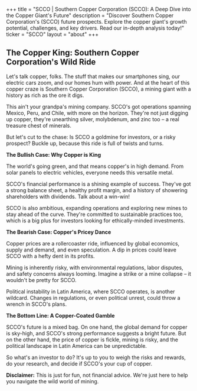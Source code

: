 +++
title = "SCCO |  Southern Copper Corporation (SCCO): A Deep Dive into the Copper Giant's Future"
description = "Discover Southern Copper Corporation's (SCCO) future prospects. Explore the copper giant's growth potential, challenges, and key drivers. Read our in-depth analysis today!"
ticker = "SCCO"
layout = "about"
+++

        


## The Copper King: Southern Copper Corporation's Wild Ride 

Let's talk copper, folks. The stuff that makes our smartphones sing, our electric cars zoom, and our homes hum with power. And at the heart of this copper craze is Southern Copper Corporation (SCCO), a mining giant with a history as rich as the ore it digs. 

This ain't your grandpa's mining company. SCCO's got operations spanning Mexico, Peru, and Chile, with more on the horizon. They're not just digging up copper, they're unearthing silver, molybdenum, and zinc too – a real treasure chest of minerals.

But let's cut to the chase: Is SCCO a goldmine for investors, or a risky prospect? Buckle up, because this ride is full of twists and turns.

**The Bullish Case: Why Copper is King**

The world's going green, and that means copper's in high demand. From solar panels to electric vehicles, everyone needs this versatile metal. 

SCCO's financial performance is a shining example of success. They've got a strong balance sheet, a healthy profit margin, and a history of showering shareholders with dividends. Talk about a win-win!

SCCO is also ambitious, expanding operations and exploring new mines to stay ahead of the curve. They're committed to sustainable practices too, which is a big plus for investors looking for ethically-minded investments.

**The Bearish Case: Copper's Pricey Dance**

Copper prices are a rollercoaster ride, influenced by global economics, supply and demand, and even speculation. A dip in prices could leave SCCO with a hefty dent in its profits.

Mining is inherently risky, with environmental regulations, labor disputes, and safety concerns always looming.  Imagine a strike or a mine collapse – it wouldn't be pretty for SCCO.

Political instability in Latin America, where SCCO operates, is another wildcard. Changes in regulations, or even political unrest, could throw a wrench in SCCO's plans.

**The Bottom Line: A Copper-Coated Gamble**

SCCO's future is a mixed bag. On one hand, the global demand for copper is sky-high, and SCCO's strong performance suggests a bright future. But on the other hand,  the price of copper is fickle, mining is risky, and the political landscape in Latin America can be unpredictable.

So what's an investor to do?  It's up to you to weigh the risks and rewards, do your research, and decide if SCCO's your cup of copper.

**Disclaimer:** This is just for fun, not financial advice. We're just here to help you navigate the wild world of mining. 

        